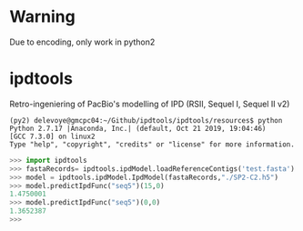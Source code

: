 # Warning

Due to encoding, only work in python2

# ipdtools
Retro-ingeniering of PacBio's modelling of IPD (RSII, Sequel I, Sequel II v2)

```console
(py2) delevoye@gmcpc04:~/Github/ipdtools/ipdtools/resources$ python
Python 2.7.17 |Anaconda, Inc.| (default, Oct 21 2019, 19:04:46) 
[GCC 7.3.0] on linux2
Type "help", "copyright", "credits" or "license" for more information.
```
```python
>>> import ipdtools
>>> fastaRecords= ipdtools.ipdModel.loadReferenceContigs('test.fasta')
>>> model = ipdtools.ipdModel.IpdModel(fastaRecords,"./SP2-C2.h5")
>>> model.predictIpdFunc("seq5")(15,0)
1.4750001
>>> model.predictIpdFunc("seq5")(0,0)
1.3652387
>>>
```

